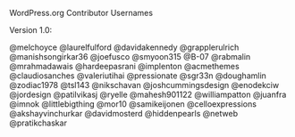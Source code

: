 WordPress.org Contributor Usernames

Version 1.0:

@melchoyce
@laurelfulford
@davidakennedy
@grapplerulrich
@manishsongirkar36
@joefusco
@smyoon315
@B-07
@rabmalin
@mrahmadawais
@hardeepasrani
@implenton
@acmethemes
@claudiosanches
@valeriutihai
@pressionate
@sgr33n
@doughamlin
@zodiac1978
@tsl143
@nikschavan
@joshcummingsdesign
@enodekciw
@jordesign
@patilvikasj
@ryelle
@mahesh901122
@williampatton
@juanfra
@imnok
@littlebigthing
@mor10
@samikeijonen
@celloexpressions
@akshayvinchurkar
@davidmosterd
@hiddenpearls
@netweb
@pratikchaskar
